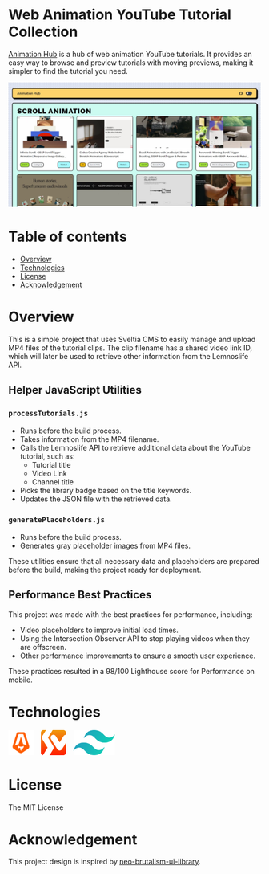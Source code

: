 # Web Animation YouTube Tutorial Collection

[Animation Hub](https://animationhub.site/) is a hub of web animation YouTube tutorials. It provides an easy way to browse and preview tutorials with moving previews, making it simpler to find the tutorial you need.

![demo-jpg](./public/og-image.jpg)

# Table of contents

- [Overview](#overview)
- [Technologies](#technologies)
- [License](#license)
- [Acknowledgement](#acknowledgement)


# Overview

This is a simple project that uses Sveltia CMS to easily manage and upload MP4 files of the tutorial clips. The clip filename has a shared video link ID, which will later be used to retrieve other information from the Lemnoslife API.

## Helper JavaScript Utilities

### `processTutorials.js`
- Runs before the build process.
- Takes information from the MP4 filename.
- Calls the Lemnoslife API to retrieve additional data about the YouTube tutorial, such as:
  - Tutorial title
  - Video Link
  - Channel title
- Picks the library badge based on the title keywords.
- Updates the JSON file with the retrieved data.

### `generatePlaceholders.js`
- Runs before the build process.
- Generates gray placeholder images from MP4 files.

These utilities ensure that all necessary data and placeholders are prepared before the build, making the project ready for deployment.

## Performance Best Practices

This project was made with the best practices for performance, including:
- Video placeholders to improve initial load times.
- Using the Intersection Observer API to stop playing videos when they are offscreen.
- Other performance improvements to ensure a smooth user experience.

These practices resulted in a 98/100 Lighthouse score for Performance on mobile.


# Technologies

<div style="display: flex; align-items: center; gap: 15px;">
  <a href="https://astro.build/" target="_blank" style="color: transparent; text-decoration: none;">
    <img height="50" alt="astro-logo" src="./public/astro.svg" />
  </a>
  <a href="https://github.com/sveltia" target="_blank" style="color: transparent; text-decoration: none;">
    <img height="50" alt="sveltia-logo" src="./public/sveltia.png" />
  </a>
  <a href="https://tailwindcss.com/" target="_blank" style="color: transparent; text-decoration: none;">
    <img height="50" alt="tailwind-css-logo" src="./public/tailwindcss.svg" />
  </a>
</div>

# License

The MIT License

# Acknowledgement

This project design is inspired by [neo-brutalism-ui-library](https://github.com/marieooq/neo-brutalism-ui-library/tree/main).